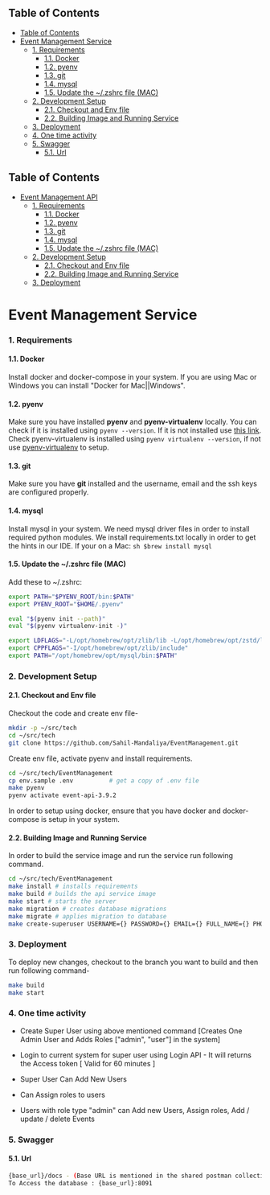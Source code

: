 <!-- START doctoc generated TOC please keep comment here to allow auto update -->
<!-- DON'T EDIT THIS SECTION, INSTEAD RE-RUN doctoc TO UPDATE -->
## Table of Contents

  - [Table of Contents](#table-of-contents)
- [Event Management Service](#event-management-service)
    - [1. Requirements](#1-requirements)
      - [1.1. Docker](#11-docker)
      - [1.2. pyenv](#12-pyenv)
      - [1.3. git](#13-git)
      - [1.4. mysql](#14-mysql)
      - [1.5. Update the ~/.zshrc file (MAC)](#15-update-the-zshrc-file-mac)
    - [2. Development Setup](#2-development-setup)
      - [2.1. Checkout and Env file](#21-checkout-and-env-file)
      - [2.2. Building Image and Running Service](#22-building-image-and-running-service)
    - [3. Deployment](#3-deployment)
    - [4. One time activity](#4-one-time-activity)
    - [5. Swagger](#5-swagger)
      - [5.1. Url](#51-url)

<!-- END doctoc generated TOC please keep comment here to allow auto update -->

## Table of Contents

- [Event Management API](#event-api)
    - [1. Requirements](#1-requirements)
      - [1.1. Docker](#11-docker)
      - [1.2. pyenv](#12-pyenv)
      - [1.3. git](#13-git)
      - [1.4. mysql](#14-mysql)
      - [1.5. Update the ~/.zshrc file (MAC)](#15-update-the-zshrc-file-mac)
    - [2. Development Setup](#2-development-setup)
      - [2.1. Checkout and Env file](#21-checkout-and-env-file)
      - [2.2. Building Image and Running Service](#22-building-image-and-running-service)
    - [3. Deployment](#3-deployment)

<!-- END doctoc generated TOC please keep comment here to allow auto update -->

# Event Management Service

### 1. Requirements

#### 1.1. Docker

Install docker and docker-compose in your system. If you are using Mac or
Windows you can install "Docker for Mac||Windows".

#### 1.2. pyenv

Make sure you have installed **pyenv** and **pyenv-virtualenv** locally. You can check if it is installed
using `pyenv --version`. If it is not installed use [this link](https://github.com/pyenv/pyenv).
Check pyenv-virtualenv is installed using `pyenv virtualenv --version`,
if not use [pyenv-virtualenv](https://github.com/pyenv/pyenv-virtualenv) to setup.

#### 1.3. git

Make sure you have **git** installed and the username, email and the ssh keys are configured properly.

#### 1.4. mysql

Install mysql in your system. We need mysql driver files in order to install required python modules. We install requirements.txt locally in order to get the hints in our IDE.
If your on a Mac:
`sh $brew install mysql `

#### 1.5. Update the ~/.zshrc file (MAC)

Add these to ~/.zshrc:

```sh
export PATH="$PYENV_ROOT/bin:$PATH"
export PYENV_ROOT="$HOME/.pyenv"

eval "$(pyenv init --path)"
eval "$(pyenv virtualenv-init -)"

export LDFLAGS="-L/opt/homebrew/opt/zlib/lib -L/opt/homebrew/opt/zstd/lib"
export CPPFLAGS="-I/opt/homebrew/opt/zlib/include"
export PATH="/opt/homebrew/opt/mysql/bin:$PATH"
```

### 2. Development Setup

#### 2.1. Checkout and Env file

Checkout the code and create env file-

```sh
mkdir -p ~/src/tech
cd ~/src/tech
git clone https://github.com/Sahil-Mandaliya/EventManagement.git
```

Create env file, activate pyenv and install requirements.

```sh
cd ~/src/tech/EventManagement
cp env.sample .env          # get a copy of .env file
make pyenv
pyenv activate event-api-3.9.2
```

In order to setup using docker, ensure that you have docker and docker-compose
is setup in your system.

#### 2.2. Building Image and Running Service

In order to build the service image and run the service run following command.

```sh
cd ~/src/tech/EventManagement
make install # installs requirements
make build # builds the api service image
make start # starts the server
make migration # creates database migrations
make migrate # applies migration to database
make create-superuser USERNAME={} PASSWORD={} EMAIL={} FULL_NAME={} PHONE={} # Creates User With Admin Access

```

### 3. Deployment

To deploy new changes, checkout to the branch you want to build and
then run following command-

```sh
make build
make start
```


### 4. One time activity

* Create Super User using above mentioned command [Creates One Admin User and Adds Roles ["admin", "user"] in the system]
* Login to current system for super user using Login API - It will returns the Access token [ Valid for 60 minutes ]
* Super User Can Add New Users
* Can Assign roles to users

* Users with role type "admin" can Add new Users, Assign roles, Add / update / delete Events


### 5. Swagger
#### 5.1. Url
```sh
{base_url}/docs - (Base URL is mentioned in the shared postman collection)
To Access the database : {base_url}:8091
```
